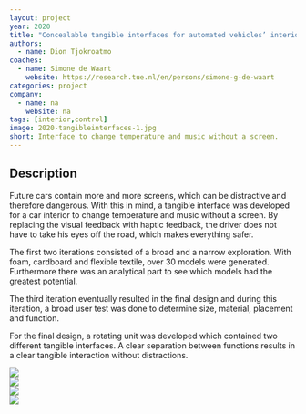```yaml
---
layout: project
year: 2020
title: "Concealable tangible interfaces for automated vehicles’ interior"
authors:
  - name: Dion Tjokroatmo
coaches:
  - name: Simone de Waart
    website: https://research.tue.nl/en/persons/simone-g-de-waart
categories: project
company:
  - name: na
    website: na
tags: [interior,control]
image: 2020-tangibleinterfaces-1.jpg
short: Interface to change temperature and music without a screen.
---
```


## Description
Future cars contain more and more screens, which can be distractive and therefore dangerous. With this in mind, a tangible interface was developed for a car interior to change temperature and music without a screen. By replacing the visual feedback with haptic feedback, the driver does not have to take his eyes off the road, which makes everything safer.

The first two iterations consisted of a broad and a narrow exploration. With foam, cardboard and flexible textile, over 30 models were generated. Furthermore there was an analytical part to see which models had the greatest potential.

The third iteration eventually resulted in the final design and during this iteration, a broad user test was done to determine size, material, placement and function.

For the final design, a rotating unit was developed which contained two different tangible interfaces. A clear separation between functions results in a clear tangible interaction without distractions.

<div class="project-image">
  <img src="/assets/img/2020-tangibleinterfaces-2.jpg">
</div>
<div class="project-image">
  <img src="/assets/img/2020-tangibleinterfaces-3.jpg">
</div>
<div class="project-image">
  <img src="/assets/img/2020-tangibleinterfaces-4.jpg">
</div>
<div class="project-image">
  <img src="/assets/img/2020-tangibleinterfaces-5.jpg">
</div>